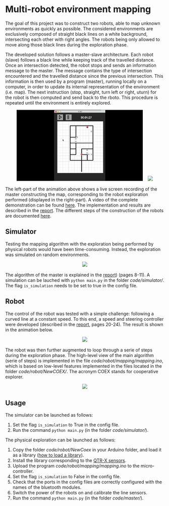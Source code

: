 # Multi-robot environment mapping 

The goal of this project was to construct two robots, able to map unknown environments as quickly as possible. The considered environments are exclusively composed of straight black lines on a white background, intersecting each other with right angles. The robots being only allowed to move along those black lines during the exploration phase.

The developed solution follows a master-slave architecture. Each robot (slave) follows a black line while keeping track of the travelled distance. Once an intersection detected, the robot stops and sends an information message to the master. The message contains the type of intersection encountered and the travelled distance since the previous intersection. This information is then used by a program (master), running locally on a computer, in order to update its internal representation of the environment (i.e. map). The next instruction (stop, straight, turn left or right, uturn) for the robot is then computed and send back to the rboto. This procedure is repeated until the environment is entirely explored.

<p align="center">
    <img width="400" src="gifs/gif-left.gif">&nbsp;&nbsp;&nbsp;
    <img width="400" src="gifs/gif-right.gif">
</p>

The left-part of the animation above shows a live screen recording of the master constructing the map, corresponding to the robot exploration performed (displayed in the right-part). A video of the complete demonstration can be found [here](https://www.youtube.com/watch?v=w8zaz-Xr6bw&t=6s). The implementation and results are described in the [report](https://awerenne.github.io/files/pp-report.pdf). The different steps of the construction of the robots are documented [here](https://github.com/awerenne/multi-robot-mapping/blob/master/construction/README.md).

## Simulator
Testing the mapping algorithm with the exploration being performed by physical robots would have been time-consuming. Instead, the exploration was simulated on random environments. 

<p align="center">
    <img width="500" src="gifs/gif-simul.gif">
</p>

The algorithm of the master is explained in the [report](report/personal-project.pdf)) (pages 8-11). A simulation can be lauched with <code>python main.py</code> in the folder *code/simulator/*. The flag <code>is_simulation</code> needs to be set to true in the config file.

## Robot
The control of the robot was tested with a simple challenge: following a curved line at a constant speed. To this end, a speed and steering controller were developed (described in the [report](report/personal-project.pdf), pages 20-24). The result is shown in the animation below.

<p align="center">
    <img width="500" src="gifs/gif-control.gif">
</p>

The robot was then further augmented to loop through a serie of steps during the exploration phase. The high-level view of the main algorithm (serie of steps) is implemented in the file *code/robot/mapping/mapping.ino*, which is based on low-level features implemented in the files located in the folder *code/robot/NewCOEX/*. The acronym COEX stands for cooperative explorer. 

<p align="center">
    <img width="500" src="gifs/gif-steps.gif">
</p>

## Usage
The simulator can be launched as follows:
1. Set the flag <code>is_simulation</code> to True in the config file.
2. Run the command <code>python main.py</code> (in the folder *code/simulator/*).

The physical exploration can be launched as follows:
1. Copy the folder *code/robot/NewCoex* in your Arduino folder, and load it as a library ([how to load a library](https://www.arduino.cc/en/guide/libraries)).
2. Install the library corresponding to the [QTR-X sensors](https://www.pololu.com/docs/0J19/2).
3. Upload the program *code/robot/mapping/mapping.ino* to the micro-controller.
4. Set the flag <code>is_simulation</code> to False in the config file.
5. Check that the ports in the config files are correctly configured with the names of the bluetooth modules.
5. Switch the power of the robots on and calibrate the line sensors.
6. Run the command <code>python main.py</code> (in the folder *code/master/*).





